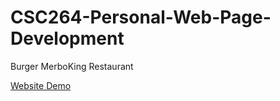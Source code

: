 # CSC264-Personal-Web-Page-Development
Burger MerboKing Restaurant

<a href="https://kyziq.github.io/CSC264-Personal-Web-Page-Development/">Website Demo</a>

